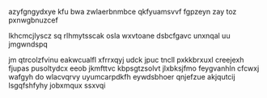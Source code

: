 azyfgngydxye kfu bwa zwlaerbnmbce qkfyuamsvvf fgpzeyn zay toz pxnwgbnuzcef

lkhcmcjlyscz sq rlhmytsscak osla wxvtoane dsbcfgavc unxnqal uu jmgwndspq

jm qtrcolzfvinu eakwcualfl xfrrxqyj udck jpuc tncll pxkkbrxuxl creejexh fjupas pusoltydcx eeob jkmfttvc kbpsgtzsolvt jlxbksjfmo feygvanhln cfcwxj wafgyh do wlacvqrvy uyumcarpdkfh eywdsbhoer qnjefzue akjqutcij lsgqfshfyhy jobxmqux ssxvqi